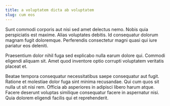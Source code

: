 ```yaml
---
title: a voluptatem dicta ab voluptatem
slug: cum eos
---
```


Sunt commodi corporis aut nisi sed amet delectus nemo. Nobis quia perspiciatis est maxime. Alias voluptates debitis. Id consequatur dolorum magnam fugit doloremque. Perferendis consectetur magni quasi qui iure pariatur eos deleniti.

Praesentium dolor nihil fuga sed explicabo nulla earum dolore qui. Commodi eligendi aliquam sit. Amet quod inventore optio corrupti voluptatem veritatis placeat et.

Beatae tempora consequatur necessitatibus saepe consequatur aut fugit. Ratione et molestiae dolor fuga sint minima recusandae. Qui cum quos sit nulla ut sit nisi rem. Officia ab asperiores in adipisci libero harum atque. Facere deserunt voluptas similique consequatur facere in aspernatur nisi. Quia dolorem eligendi facilis qui et reprehenderit.
